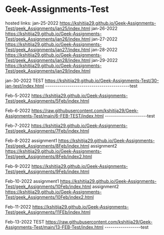 # Geek-Assignments-Test
hosted links:
jan-25-2022
https://kshitija29.github.io/Geek-Assignments-Test/geek_Assignments/jan25/index.html
jan-26-2022
https://kshitija29.github.io/Geek-Assignments-Test/geek_Assignments/jan26/index.html
jan-27-2022
https://kshitija29.github.io/Geek-Assignments-Test/geek_Assignments/jan27/index.html
jan-28-2022
https://kshitija29.github.io/Geek-Assignments-Test/geek_Assignments/jan28/index.html
jan-29-2022
https://kshitija29.github.io/Geek-Assignments-Test/geek_Assignments/jan29/index.html

jan-30-2022 TEST
https://kshitija29.github.io/Geek-Assignments-Test/30-jan-test/index.html ------------------------------------------test


Feb-5-2022
https://kshitija29.github.io/Geek-Assignments-Test/geek_Assignments/5Feb/index.html


Feb-6-2022
https://raw.githubusercontent.com/kshitija29/Geek-Assignments-Test/main/6-FEB-TEST/index.html ---------------------test


Feb-7-2022
https://kshitija29.github.io/Geek-Assignments-Test/geek_Assignments/7Feb/index.html


Feb-8-2022
assignment1
https://kshitija29.github.io/Geek-Assignments-Test/geek_Assignments/8Feb/index.html
assignment2
https://kshitija29.github.io/Geek-Assignments-Test/geek_Assignments/8Feb/index2.html


Feb-9-2022
https://kshitija29.github.io/Geek-Assignments-Test/geek_Assignments/9Feb/index.html


Feb-10-2022
assignment1
https://kshitija29.github.io/Geek-Assignments-Test/geek_Assignments/10Feb/index.html
assignment2
https://kshitija29.github.io/Geek-Assignments-Test/geek_Assignments/10Feb/index2.html


Feb-11-2022
https://kshitija29.github.io/Geek-Assignments-Test/geek_Assignments/11FEb/index.html


Feb-13-2022 TEST
https://raw.githubusercontent.com/kshitija29/Geek-Assignments-Test/main/13-FEB-Test/index.html ------------------test
